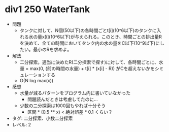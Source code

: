 # div1 250 WaterTank

- 問題
    - タンクに対して、N個(50以下)の各時間ごとt\[i\](10^6以下)のタンクに入れる水の量x\[i\](10^6以下)が与えられる。このとき、時間ごとの排出量Rを決めて、全ての時間においてタンク内の水の量をC以下(10^9以下)にしたい。最小のRを求めよ。
- 解法
    - 二分探索。適当に決めたR(二分探索で探す)に対して、各時間ごとに、水量 = max(0, (前の時間の水量) + t\[i\] * (x\[i\] - R)) がCを超えないかをシミュレーションする
    - O(N log max(x))
- 感想
    - 水量が減るパターンをプログラム内に書いていなかった
        - 問題読んだときは考慮してたのに...
    - 少数の二分探索は1000回もやれば十分そう
        - 区間 \* (0.5 ** x) < 絶対誤差 * 0.1 くらい？
- タグ: 二分探索、小数二分探索
- レベル: 2
